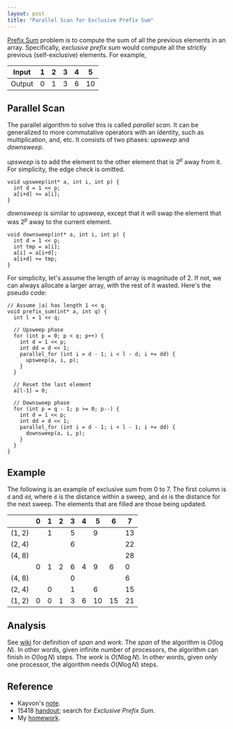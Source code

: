 ```yaml
---
layout: post
title: "Parallel Scan for Exclusive Prefix Sum"
---
```


[Prefix Sum](https://en.wikipedia.org/wiki/Prefix_sum) problem is to compute the sum of all the previous elements in an array. Specifically, _exclusive prefix sum_ would compute all the strictly previous (self-exclusive) elements. For example,

| Input  | 1 | 2 | 3 | 4 | 5  |
|--------|---|---|---|---|----|
| Output | 0 | 1 | 3 | 6 | 10 |

## Parallel Scan

The parallel algorithm to solve this is called _parallel scan_. It can be generalized to more commutative operators with an identity, such as multiplication, and, etc. It consists of two phases: _upsweep_ and _downsweep_.

_upsweep_ is to add the element to the other element that is $2^p$ away from it. For simplicity, the edge check is omitted.

```
void upsweep(int* a, int i, int p) {
  int d = 1 << p;
  a[i+d] += a[i];
}
```

_downsweep_ is similar to _upsweep_, except that it will swap the element that was $2^p$ away to the current element.

```
void downsweep(int* a, int i, int p) {
  int d = 1 << p;
  int tmp = a[i];
  a[i] = a[i+d];
  a[i+d] += tmp;
}
```

For simplicity, let's assume the length of array is magnitude of 2. If not, we can always allocate a larger array, with the rest of it wasted. Here's the pseudo code:

```
// Assume |a| has length 1 << q.
void prefix_sum(int* a, int q) {
  int l = 1 << q;
  
  // Upsweep phase
  for (int p = 0; p < q; p++) {
    int d = 1 << p;
    int dd = d << 1;
    parallel_for (int i = d - 1; i < l - d; i += dd) {
      upsweep(a, i, p);
    }
  }
  
  // Reset the last element
  a[l-1] = 0;
  
  // Downsweep phase
  for (int p = q - 1; p >= 0; p--) {
    int d = 1 << p;
    int dd = d << 1;
    parallel_for (int i = d - 1; i < l - 1; i += dd) {
      downsweep(a, i, p);
    }
  }
}
```

## Example

The following is an example of exclusive sum from 0 to 7. The first column is `d` and `dd`, where `d` is the distance within a sweep, and `dd` is the distance for the next sweep. The elements that are filled are those being updated.


|        | 0 | 1 | 2 | 3 | 4 | 5  | 6  | 7  |
|--------|---|---|---|---|---|----|----|----|
| (1, 2) |   | 1 |   | 5 |   | 9  |    | 13 |
| (2, 4) |   |   |   | 6 |   |    |    | 22 |
| (4, 8) |   |   |   |   |   |    |    | 28 |
|        | 0 | 1 | 2 | 6 | 4 | 9  | 6  | 0  |
| (4, 8) |   |   |   | 0 |   |    |    | 6  |
| (2, 4) |   | 0 |   | 1 |   | 6  |    | 15 |
| (1, 2) | 0 | 0 | 1 | 3 | 6 | 10 | 15 | 21 |


## Analysis

See [wiki](https://en.wikipedia.org/wiki/Analysis_of_parallel_algorithms) for definition of _span_ and _work_. The _span_ of the algorithm is $O(\log N)$. In other words, given infinite number of processors, the algorithm can finish in $O(\log N)$ steps. The _work_ is $O(N \log N)$. In other words, given only one processor, the algorithm needs $O(N \log N)$ steps.

## Reference

* Kayvon's [note](http://15418.courses.cs.cmu.edu/spring2016/lecture/exclusivescan).
* 15418 [handout](http://15418.courses.cs.cmu.edu/spring2016/article/4); search for _Exclusive Prefix Sum_.
* My [homework](https://github.com/misaka-10032/PP/blob/master/assignment2/scan/scan.cu).